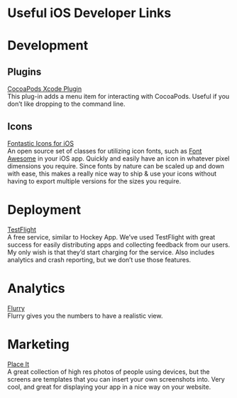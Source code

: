 # Useful iOS Developer Links
<h1>Development</h1>

<h2>Plugins</h2>
<a href="https://github.com/kattrali/cocoapods-xcode-plugin">CocoaPods Xcode Plugin</a>
<br />
This plug-in adds a menu item for interacting with CocoaPods. Useful if you don’t like dropping to the command line.

<h2>Icons</h2>
<a href="https://github.com/AlexDenisov/FontasticIcons">Fontastic Icons for iOS</a>
<br />
An open source set of classes for utilizing icon fonts, such as <a href="http://fortawesome.github.io/Font-Awesome/">Font Awesome</a> in your iOS app. Quickly and easily have an icon in whatever pixel dimensions you require. Since fonts by nature can be scaled up and down with ease, this makes a really nice way to ship & use your icons without having to export multiple versions for the sizes you require.

<h1>Deployment</h2>
<a href="http://testflightapp.com/">TestFlight</a>
<br />
A free service, similar to Hockey App. We’ve used TestFlight with great success for easily distributing apps and collecting feedback from our users. My only wish is that they’d start charging for the service. Also includes analytics and crash reporting, but we don’t use those features.

<h1>Analytics</h1>
<a href="http://flurry.com/">Flurry</a>
<br />
Flurry gives you the numbers to have a realistic view.

<h1>Marketing</h1>
<a href="https://placeit.net/">Place It</a>
<br />
A great collection of high res photos of people using devices, but the screens are templates that you can insert your own screenshots into. Very cool, and great for displaying your app in a nice way on your website.
